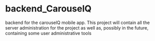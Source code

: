 # backend_CarouselQ
backend for the carouselQ mobile app. This project will contain all the server administration for the project as well as, possibly in the future, containing some user administrative tools

